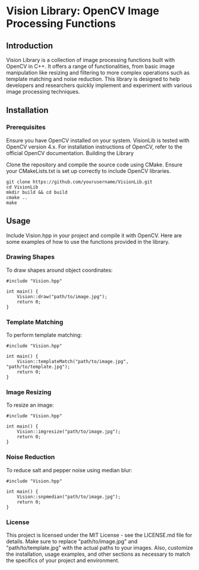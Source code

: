 # Vision Library: OpenCV Image Processing Functions

## Introduction

Vision Library is a collection of image processing functions built with OpenCV in C++. It offers a range of functionalities, from basic image manipulation like resizing and filtering to more complex operations such as template matching and noise reduction. This library is designed to help developers and researchers quickly implement and experiment with various image processing techniques.

## Installation
### Prerequisites

Ensure you have OpenCV installed on your system. VisionLib is tested with OpenCV version 4.x. For installation instructions of OpenCV, refer to the official OpenCV documentation.
Building the Library

Clone the repository and compile the source code using CMake. Ensure your CMakeLists.txt is set up correctly to include OpenCV libraries.

    git clone https://github.com/yourusername/VisionLib.git
    cd VisionLib
    mkdir build && cd build
    cmake ..
    make

## Usage

Include Vision.hpp in your project and compile it with OpenCV. Here are some examples of how to use the functions provided in the library.

### Drawing Shapes
To draw shapes around object coordinates:

    #include "Vision.hpp"
    
    int main() {
        Vision::draw("path/to/image.jpg");
        return 0;
    }

### Template Matching
To perform template matching:

    #include "Vision.hpp"
    
    int main() {
        Vision::templateMatch("path/to/image.jpg", "path/to/template.jpg");
        return 0;
    }

### Image Resizing
To resize an image:

    #include "Vision.hpp"
    
    int main() {
        Vision::imgresize("path/to/image.jpg");
        return 0;
    }

### Noise Reduction
To reduce salt and pepper noise using median blur:

    #include "Vision.hpp"
    
    int main() {
        Vision::snpmedian("path/to/image.jpg");
        return 0;
    }

### License

This project is licensed under the MIT License - see the LICENSE.md file for details.
Make sure to replace "path/to/image.jpg" and "path/to/template.jpg" with the actual paths to your images. Also, customize the installation, usage examples, and other sections as necessary to match the specifics of your project and environment.
